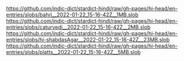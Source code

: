 https://github.com/indic-dict/stardict-hindi/raw/gh-pages/hi-head/en-entries/slobs/bahri__2022-01-22_15-16-42Z__1MB.slob  
https://github.com/indic-dict/stardict-hindi/raw/gh-pages/hi-head/en-entries/slobs/caturvedi__2022-01-22_15-16-42Z__2MB.slob  
https://github.com/indic-dict/stardict-hindi/raw/gh-pages/hi-head/en-entries/slobs/hi-shabdasAgar__2022-01-22_15-16-42Z__23MB.slob  
https://github.com/indic-dict/stardict-hindi/raw/gh-pages/hi-head/en-entries/slobs/platts__2022-01-22_15-16-42Z__5MB.slob  
